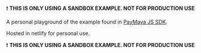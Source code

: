 :exclamation: **THIS IS ONLY USING A SANDBOX EXAMPLE. NOT FOR PRODUCTION USE**

A personal playground of the example found in [PayMaya JS SDK](https://github.com/PayMaya/PayMaya-JS-SDK-v2).

Hosted in netlify for personal use.

:exclamation: **THIS IS ONLY USING A SANDBOX EXAMPLE. NOT FOR PRODUCTION USE**
